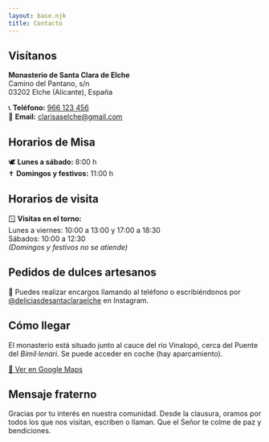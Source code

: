 ```yaml
---
layout: base.njk
title: Contacto
---
```


<h2>Visítanos</h2>

<p>
  <strong>Monasterio de Santa Clara de Elche</strong><br />
  Camino del Pantano, s/n<br />
  03202 Elche (Alicante), España
</p>

<p>
  📞 <strong>Teléfono:</strong> <a href="tel:+34966123456">966 123 456</a><br />
  📧 <strong>Email:</strong> <a href="mailto:clarisaselche@gmail.com">clarisaselche@gmail.com</a>
</p>

<h2>Horarios de Misa</h2>

<p>
  🕊 <strong>Lunes a sábado:</strong> 8:00 h<br />
  ✝ <strong>Domingos y festivos:</strong> 11:00 h
</p>

<h2>Horarios de visita</h2>

<p>
  🪟 <strong>Visitas en el torno:</strong><br />
  Lunes a viernes: 10:00 a 13:00 y 17:00 a 18:30<br />
  Sábados: 10:00 a 12:30<br />
  <em>(Domingos y festivos no se atiende)</em>
</p>

<h2>Pedidos de dulces artesanos</h2>

<p>
  🧁 Puedes realizar encargos llamando al teléfono o escribiéndonos por <a href="https://www.instagram.com/deliciasdesantaclaraelche/" target="_blank">@deliciasdesantaclaraelche</a> en Instagram.
</p>

<h2>Cómo llegar</h2>

<p>
  El monasterio está situado junto al cauce del río Vinalopó, cerca del Puente del <em>Bimil·lenari</em>. Se puede acceder en coche (hay aparcamiento).
</p>

<p>
  <a href="[https://maps.app.goo.gl/hyyDRgRB7y2bmyPCA]" target="_blank">📍 Ver en Google Maps</a>
</p>

<h2>Mensaje fraterno</h2>

<p>
  Gracias por tu interés en nuestra comunidad. Desde la clausura, oramos por todos los que nos visitan, escriben o llaman. Que el Señor te colme de paz y bendiciones.
</p>

